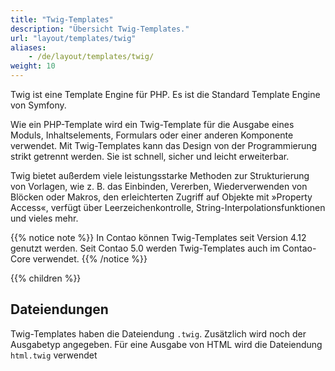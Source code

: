 ```yaml
---
title: "Twig-Templates"
description: "Übersicht Twig-Templates."
url: "layout/templates/twig"
aliases:
    - /de/layout/templates/twig/
weight: 10
---
```


Twig ist eine Template Engine für PHP. Es ist die Standard Template Engine von Symfony. 

Wie ein PHP-Template wird ein Twig-Template für die Ausgabe eines Moduls, Inhaltselements, Formulars oder einer anderen Komponente verwendet. 
Mit Twig-Templates kann das Design von der Programmierung strikt getrennt werden.
Sie ist schnell, sicher und leicht erweiterbar.

Twig bietet außerdem viele leistungsstarke Methoden zur Strukturierung von Vorlagen, wie z. B. das Einbinden, Vererben, Wiederverwenden
von Blöcken oder Makros, den erleichterten Zugriff auf Objekte mit »Property Access«, verfügt über Leerzeichenkontrolle,
String-Interpolationsfunktionen und vieles mehr.

{{% notice note %}}
In Contao können Twig-Templates seit Version 4.12 genutzt werden. Seit Contao 5.0 werden Twig-Templates auch im Contao-Core verwendet.
{{% /notice %}}

{{% children %}}

## Dateiendungen
Twig-Templates haben die Dateiendung `.twig`. Zusätzlich wird noch der Ausgabetyp angegeben. 
Für eine Ausgabe von HTML wird die Dateiendung `html.twig` verwendet
